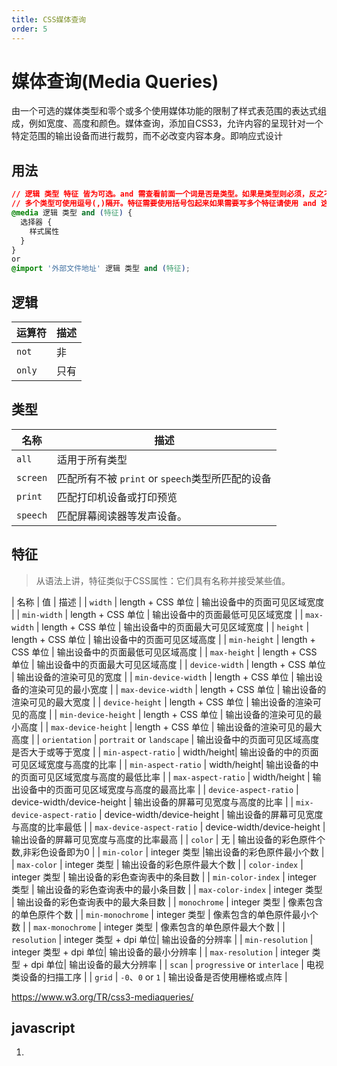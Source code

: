 ```yaml
---
title: CSS媒体查询
order: 5
---
```


# 媒体查询(Media Queries)

由一个可选的媒体类型和零个或多个使用媒体功能的限制了样式表范围的表达式组成，例如宽度、高度和颜色。媒体查询，添加自CSS3，允许内容的呈现针对一个特定范围的输出设备而进行裁剪，而不必改变内容本身。即响应式设计

## 用法

```css
// 逻辑 类型 特征 皆为可选。and 需查看前面一个词是否是类型。如果是类型则必须，反之不用写
// 多个类型可使用逗号(,)隔开。特征需要使用括号包起来如果需要写多个特征请使用 and 这个关键词。 and 关键词前后需要有空格(1格)，
@media 逻辑 类型 and (特征) {
  选择器 {
    样式属性
  }
}
or
@import '外部文件地址' 逻辑 类型 and (特征);
```

## 逻辑

| 运算符 | 描述 |
| --- | --- |
| `not` | 非  |
| `only` | 只有  |

## 类型

| 名称 | 描述 |
| --- | --- |
|  `all` | 适用于所有类型 | |
|  `screen` | 匹配所有不被 `print` or `speech`类型所匹配的设备 | |
|  `print` | 匹配打印机设备或打印预览 |
|  `speech` | 匹配屏幕阅读器等发声设备。 |

## 特征

> 从语法上讲，特征类似于CSS属性：它们具有名称并接受某些值。

|  名称 | 值 | 描述 |
| `width` | length + CSS 单位 | 输出设备中的页面可见区域宽度 |
| `min-width` | length + CSS 单位 | 输出设备中的页面最低可见区域宽度 |
| `max-width` | length + CSS 单位 | 输出设备中的页面最大可见区域宽度 |
| `height` | length + CSS 单位 | 输出设备中的页面可见区域高度 |
| `min-height` | length + CSS 单位 | 输出设备中的页面最低可见区域高度 |
| `max-height` | length + CSS 单位 | 输出设备中的页面最大可见区域高度 |
| `device-width` | length + CSS 单位 | 输出设备的渲染可见的宽度 |
| `min-device-width` | length + CSS 单位 | 输出设备的渲染可见的最小宽度 |
| `max-device-width` | length + CSS 单位 | 输出设备的渲染可见的最大宽度 |
| `device-height` | length + CSS 单位 | 输出设备的渲染可见的高度 |
| `min-device-height` | length + CSS 单位 | 输出设备的渲染可见的最小高度 |
| `max-device-height` | length + CSS 单位 | 输出设备的渲染可见的最大高度 |
| `orientation` | `portrait` or `landscape` | 输出设备中的页面可见区域高度是否大于或等于宽度 |
| `min-aspect-ratio` | width/height| 输出设备的中的页面可见区域宽度与高度的比率 |
| `min-aspect-ratio` | width/height| 输出设备的中的页面可见区域宽度与高度的最低比率 |
| `max-aspect-ratio` | width/height | 输出设备中的页面可见区域宽度与高度的最高比率 |
| `device-aspect-ratio` | device-width/device-height | 输出设备的屏幕可见宽度与高度的比率 |
| `mix-device-aspect-ratio` | device-width/device-height | 输出设备的屏幕可见宽度与高度的比率最低 |
| `max-device-aspect-ratio` | device-width/device-height | 输出设备的屏幕可见宽度与高度的比率最高 |
| `color` | 无 | 输出设备的彩色原件个数,非彩色设备即为0 |
| `min-color` | integer 类型 |输出设备的彩色原件最小个数 |
| `max-color` | integer 类型 | 输出设备的彩色原件最大个数 |
| `color-index` | integer 类型 | 输出设备的彩色查询表中的条目数 |
| `min-color-index` | integer 类型 | 输出设备的彩色查询表中的最小条目数 |
| `max-color-index` | integer 类型 | 输出设备的彩色查询表中的最大条目数 |
| `monochrome` | integer 类型 | 像素包含的单色原件个数 |
| `min-monochrome` | integer 类型 | 像素包含的单色原件最小个数 |
| `max-monochrome` | integer 类型 | 像素包含的单色原件最大个数 |
| `resolution` | integer 类型 + dpi 单位| 输出设备的分辨率  |
| `min-resolution` | integer 类型 + dpi 单位| 输出设备的最小分辨率  |
| `max-resolution` | integer 类型 + dpi 单位| 输出设备的最大分辨率 |
| `scan` | `progressive` or `interlace` | 电视类设备的扫描工序 |
| `grid` | `-0`、`0` or `1` | 输出设备是否使用栅格或点阵 |

<https://www.w3.org/TR/css3-mediaqueries/>

## javascript

1. 
